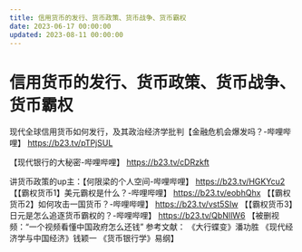```yaml
---
title: 信用货币的发行、货币政策、货币战争、货币霸权
date: 2023-06-17 00:00:00
updated: 2023-08-11 00:00:00
---
```


# 信用货币的发行、货币政策、货币战争、货币霸权

现代全球信用货币如何发行，及其政治经济学批判【金融危机会爆发吗？-哔哩哔哩】 https://b23.tv/pTPjSUL

【现代银行的大秘密-哔哩哔哩】 https://b23.tv/cDRzkft

讲货币政策的up主：【何限梁的个人空间-哔哩哔哩】 https://b23.tv/HGKYcu2
【【霸权货币1】美元霸权是什么？-哔哩哔哩】 https://b23.tv/eobhQhx
【【霸权货币2】如何攻击一国货币？-哔哩哔哩】 https://b23.tv/vst5SIw
【【霸权货币3】日元是怎么追逐货币霸权的？-哔哩哔哩】 https://b23.tv/QbNIlW6
【被删视频：“一个视频看懂中国政府怎么还钱”
参考文献：
《大行蝶变》潘功胜
《现代经济学与中国经济》钱颖一
《货币银行学》易纲】
